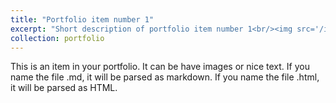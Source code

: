 ```yaml
---
title: "Portfolio item number 1"
excerpt: "Short description of portfolio item number 1<br/><img src='/images/Skyscraper.jpg' width='660'>"
collection: portfolio
---
```


This is an item in your portfolio. It can be have images or nice text. If you name the file .md, it will be parsed as markdown. If you name the file .html, it will be parsed as HTML. 
